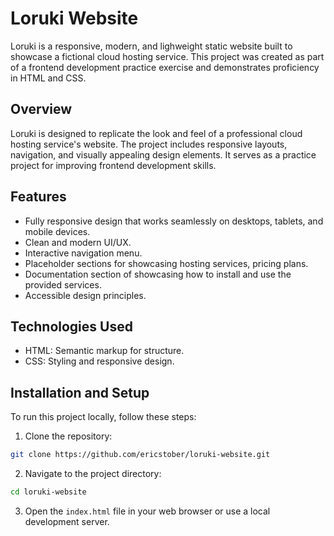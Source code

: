 # Loruki Website

Loruki is a responsive, modern, and lighweight static website built to showcase a fictional cloud hosting service.
This project was created as part of a frontend development practice exercise and demonstrates proficiency in HTML and CSS.

## Overview

Loruki is designed to replicate the look and feel of a professional cloud hosting service's website. The project includes responsive layouts, navigation, and visually appealing design elements. It serves as a practice project for improving frontend development skills.

## Features

- Fully responsive design that works seamlessly on desktops, tablets, and mobile devices.
- Clean and modern UI/UX.
- Interactive navigation menu.
- Placeholder sections for showcasing hosting services, pricing plans.
- Documentation section of showcasing how to install and use the provided services.
- Accessible design principles.

## Technologies Used

- HTML: Semantic markup for structure.
- CSS: Styling and responsive design.

## Installation and Setup

To run this project locally, follow these steps:

1. Clone the repository:

```bash
git clone https://github.com/ericstober/loruki-website.git
```

2. Navigate to the project directory:

```bash
cd loruki-website
```

3. Open the `index.html` file in your web browser or use a local development server.
